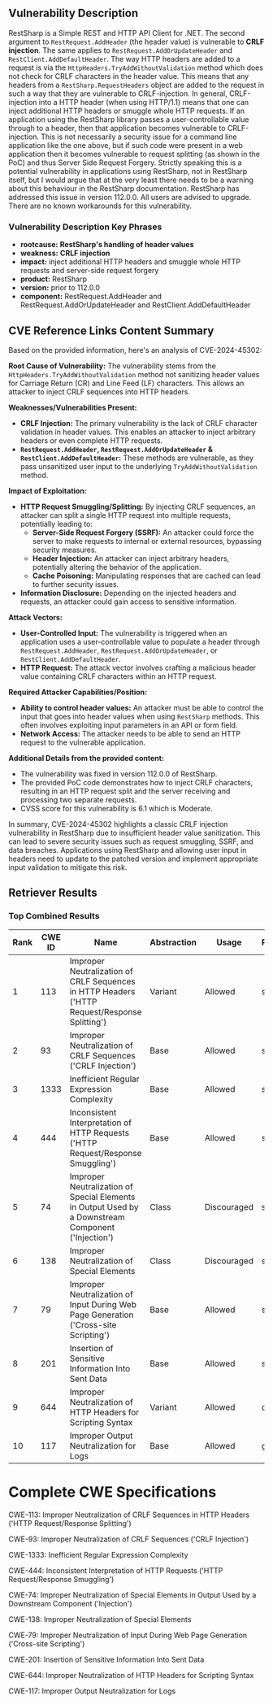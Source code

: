 ## Vulnerability Description
RestSharp is a Simple REST and HTTP API Client for .NET. The second argument to `RestRequest.AddHeader` (the header value) is vulnerable to **CRLF injection**. The same applies to `RestRequest.AddOrUpdateHeader` and `RestClient.AddDefaultHeader`. The way HTTP headers are added to a request is via the `HttpHeaders.TryAddWithoutValidation` method which does not check for CRLF characters in the header value. This means that any headers from a `RestSharp.RequestHeaders` object are added to the request in such a way that they are vulnerable to CRLF-injection. In general, CRLF-injection into a HTTP header (when using HTTP/1.1) means that one can inject additional HTTP headers or smuggle whole HTTP requests. If an application using the RestSharp library passes a user-controllable value through to a header, then that application becomes vulnerable to CRLF-injection. This is not necessarily a security issue for a command line application like the one above, but if such code were present in a web application then it becomes vulnerable to request splitting (as shown in the PoC) and thus Server Side Request Forgery. Strictly speaking this is a potential vulnerability in applications using RestSharp, not in RestSharp itself, but I would argue that at the very least there needs to be a warning about this behaviour in the RestSharp documentation. RestSharp has addressed this issue in version 112.0.0. All users are advised to upgrade. There are no known workarounds for this vulnerability.

### Vulnerability Description Key Phrases
- **rootcause:** **RestSharp's handling of header values**
- **weakness:** **CRLF injection**
- **impact:** inject additional HTTP headers and smuggle whole HTTP requests and server-side request forgery
- **product:** RestSharp
- **version:** prior to 112.0.0
- **component:** RestRequest.AddHeader and RestRequest.AddOrUpdateHeader and RestClient.AddDefaultHeader

## CVE Reference Links Content Summary
Based on the provided information, here's an analysis of CVE-2024-45302:

**Root Cause of Vulnerability:**
The vulnerability stems from the `HttpHeaders.TryAddWithoutValidation` method not sanitizing header values for Carriage Return (CR) and Line Feed (LF) characters. This allows an attacker to inject CRLF sequences into HTTP headers.

**Weaknesses/Vulnerabilities Present:**
- **CRLF Injection:** The primary vulnerability is the lack of CRLF character validation in header values. This enables an attacker to inject arbitrary headers or even complete HTTP requests.
- **`RestRequest.AddHeader`, `RestRequest.AddOrUpdateHeader` & `RestClient.AddDefaultHeader`:** These methods are vulnerable, as they pass unsanitized user input to the underlying `TryAddWithoutValidation` method.

**Impact of Exploitation:**
- **HTTP Request Smuggling/Splitting:** By injecting CRLF sequences, an attacker can split a single HTTP request into multiple requests, potentially leading to:
  - **Server-Side Request Forgery (SSRF):** An attacker could force the server to make requests to internal or external resources, bypassing security measures.
  - **Header Injection:** An attacker can inject arbitrary headers, potentially altering the behavior of the application.
  - **Cache Poisoning:** Manipulating responses that are cached can lead to further security issues.
- **Information Disclosure:** Depending on the injected headers and requests, an attacker could gain access to sensitive information.

**Attack Vectors:**
- **User-Controlled Input:** The vulnerability is triggered when an application uses a user-controllable value to populate a header through `RestRequest.AddHeader`, `RestRequest.AddOrUpdateHeader`, or `RestClient.AddDefaultHeader`.
- **HTTP Request:** The attack vector involves crafting a malicious header value containing CRLF characters within an HTTP request.

**Required Attacker Capabilities/Position:**
- **Ability to control header values:** An attacker must be able to control the input that goes into header values when using `RestSharp` methods. This often involves exploiting input parameters in an API or form field.
- **Network Access:**  The attacker needs to be able to send an HTTP request to the vulnerable application.

**Additional Details from the provided content:**
- The vulnerability was fixed in version 112.0.0 of RestSharp.
- The provided PoC code demonstrates how to inject CRLF characters, resulting in an HTTP request split and the server receiving and processing two separate requests.
- CVSS score for this vulnerability is 6.1 which is Moderate.

In summary, CVE-2024-45302 highlights a classic CRLF injection vulnerability in RestSharp due to insufficient header value sanitization. This can lead to severe security issues such as request smuggling, SSRF, and data breaches. Applications using RestSharp and allowing user input in headers need to update to the patched version and implement appropriate input validation to mitigate this risk.

## Retriever Results

### Top Combined Results

| Rank | CWE ID | Name | Abstraction | Usage  | Retrievers | Individual Scores |
|------|--------|------|-------------|-------|------------|-------------------|
| 1 | 113 | Improper Neutralization of CRLF Sequences in HTTP Headers ('HTTP Request/Response Splitting') | Variant | Allowed | sparse | 1.550 |
| 2 | 93 | Improper Neutralization of CRLF Sequences ('CRLF Injection') | Base | Allowed | sparse | 1.529 |
| 3 | 1333 | Inefficient Regular Expression Complexity | Base | Allowed | sparse | 1.342 |
| 4 | 444 | Inconsistent Interpretation of HTTP Requests ('HTTP Request/Response Smuggling') | Base | Allowed | sparse | 1.335 |
| 5 | 74 | Improper Neutralization of Special Elements in Output Used by a Downstream Component ('Injection') | Class | Discouraged | sparse | 1.314 |
| 6 | 138 | Improper Neutralization of Special Elements | Class | Discouraged | sparse | 1.308 |
| 7 | 79 | Improper Neutralization of Input During Web Page Generation ('Cross-site Scripting') | Base | Allowed | sparse | 1.299 |
| 8 | 201 | Insertion of Sensitive Information Into Sent Data | Base | Allowed | sparse | 1.294 |
| 9 | 644 | Improper Neutralization of HTTP Headers for Scripting Syntax | Variant | Allowed | dense | 0.522 |
| 10 | 117 | Improper Output Neutralization for Logs | Base | Allowed | graph | 0.002 |



# Complete CWE Specifications

CWE-113: Improper Neutralization of CRLF Sequences in HTTP Headers ('HTTP Request/Response Splitting')

CWE-93: Improper Neutralization of CRLF Sequences ('CRLF Injection')

CWE-1333: Inefficient Regular Expression Complexity

CWE-444: Inconsistent Interpretation of HTTP Requests ('HTTP Request/Response Smuggling')

CWE-74: Improper Neutralization of Special Elements in Output Used by a Downstream Component ('Injection')

CWE-138: Improper Neutralization of Special Elements

CWE-79: Improper Neutralization of Input During Web Page Generation ('Cross-site Scripting')

CWE-201: Insertion of Sensitive Information Into Sent Data

CWE-644: Improper Neutralization of HTTP Headers for Scripting Syntax

CWE-117: Improper Output Neutralization for Logs
